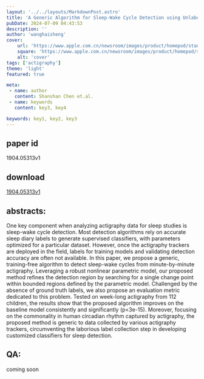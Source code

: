 ```yaml
---
layout: '../../layouts/MarkdownPost.astro'
title: 'A Generic Algorithm for Sleep-Wake Cycle Detection using Unlabeled Actigraphy Data'
pubDate: 2024-07-09 04:43:53
description: ''
author: 'wanghaisheng'
cover:
    url: 'https://www.apple.com.cn/newsroom/images/product/homepod/standard/Apple-HomePod-hero-230118_big.jpg.large_2x.jpg'
    square: 'https://www.apple.com.cn/newsroom/images/product/homepod/standard/Apple-HomePod-hero-230118_big.jpg.large_2x.jpg'
    alt: 'cover'
tags: ['actigraphy'] 
theme: 'light'
featured: true

meta:
 - name: author
   content: Shanshan Chen et.al.
 - name: keywords
   content: key3, key4

keywords: key1, key2, key3
---
```


## paper id
1904.05313v1
## download
[1904.05313v1](http://arxiv.org/abs/1904.05313v1)
## abstracts:
One key component when analyzing actigraphy data for sleep studies is sleep-wake cycle detection. Most detection algorithms rely on accurate sleep diary labels to generate supervised classifiers, with parameters optimized for a particular dataset. However, once the actigraphy trackers are deployed in the field, labels for training models and validating detection accuracy are often not available.   In this paper, we propose a generic, training-free algorithm to detect sleep-wake cycles from minute-by-minute actigraphy. Leveraging a robust nonlinear parametric model, our proposed method refines the detection region by searching for a single change point within bounded regions defined by the parametric model. Challenged by the absence of ground truth labels, we also propose an evaluation metric dedicated to this problem. Tested on week-long actigraphy from 112 children, the results show that the proposed algorithm improves on the baseline model consistently and significantly (p<3e-15). Moreover, focusing on the commonality in human circadian rhythm captured by actigraphy, the proposed method is generic to data collected by various actigraphy trackers, circumventing the laborious label collection step in developing customized classifiers for sleep detection.
## QA:
coming soon

